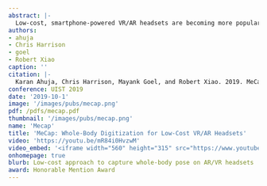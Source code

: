 ```yaml
---
abstract: |-
  Low-cost, smartphone-powered VR/AR headsets are becoming more popular. These basic devices – little more than plastic or cardboard shells – lack advanced features, such as controllers for the hands, limiting their interactive capability. Moreover, even high-end consumer headsets lack the ability to track the body and face. For this reason, interactive experiences like social VR are underdeveloped. We introduce MeCap, which enables commodity VR headsets to be augmented with powerful motion capture (“MoCap”) and user-sensing capabilities at very low cost (under $5). Using only a pair of hemi-spherical mirrors and the existing rear-facing camera of a smartphone, MeCap provides real-time estimates of a wearer’s 3D body pose, hand pose, facial expression, physical appearance and surrounding environment – capabilities which are either absent in contemporary VR/AR systems or which require specialized hardware and controllers. We evaluate the accuracy of each of our tracking features, the results of which show imminent feasibility.
authors:
- ahuja
- Chris Harrison
- goel
- Robert Xiao
caption: ''
citation: |-
  Karan Ahuja, Chris Harrison, Mayank Goel, and Robert Xiao. 2019. MeCap: Whole-Body Digitization for Low-Cost VR/AR Headsets. In Proceedings of the 32nd Annual ACM Symposium on User Interface Software and Technology (UIST '19). ACM, New York, NY, USA, 453-462. DOI: https://doi.org/10.1145/3332165.3347889
conference: UIST 2019
date: '2019-10-1'
image: '/images/pubs/mecap.png'
pdf: /pdfs/mecap.pdf
thumbnail: '/images/pubs/mecap.png'
name: 'Mecap'
title: 'MeCap: Whole-Body Digitization for Low-Cost VR/AR Headsets'
video: 'https://youtu.be/mR84i0HvzwM'
video_embed: '<iframe width="560" height="315" src="https://www.youtube.com/embed/mR84i0HvzwM" frameborder="0" allowfullscreen></iframe>'
onhomepage: true
blurb: Low-cost approach to capture whole-body pose on AR/VR headsets
award: Honorable Mention Award
---
```

